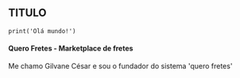 ## TITULO

    print('Olá mundo!')


#### Quero Fretes - Marketplace de fretes

Me chamo Gilvane César e sou o fundador do sistema 'quero fretes'


